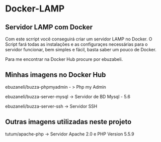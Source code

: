 # Docker-LAMP
Servidor LAMP com Docker
------------------------------------------------------------------------------------------------------------------------------------------

Com este scrript você conseguirá criar um servidor LAMP no Docker.
O Script fará todas as instalações e as configuraçes necessárias para o servidor funcionar, bem simples e fácil, basta saber um pouco de Docker.

Para me encontrar na Docker Hub procure por ebuzabeli.

Minhas imagens no Docker Hub
------------------------------
ebuzaneli/buzza-phpmyadmin - > Php my Admin

ebuzaneli/buzza-server-mysql -> Servidor de BD Mysql - 5.6

ebuzaneli/buzza-server-ssh -> Servidor SSH

Outras imagens utilizadas neste projeto
-----------------------------------------
tutum/apache-php -> Servidor Apache 2.0 e PHP Version 5.5.9

